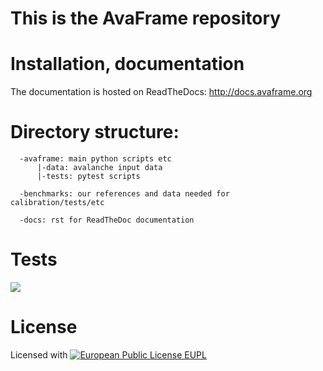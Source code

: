 # This is the AvaFrame repository

# Installation, documentation

The documentation is hosted on ReadTheDocs: http://docs.avaframe.org




# Directory structure:

```
  -avaframe: main python scripts etc
      |-data: avalanche input data
      |-tests: pytest scripts

  -benchmarks: our references and data needed for calibration/tests/etc

  -docs: rst for ReadTheDoc documentation
```



# Tests 

[<img src="https://readthedocs.org/projects/avaframe/badge/?version=latest">](http://docs.avaframe.org/en/latest/)

# License 
Licensed with [![European Public License EUPL](https://img.shields.io/badge/license-EUPL-green.png)](https://git.avaframe.org/AvaFrame/AvaFrame/src/branch/master/LICENSE.txt)

